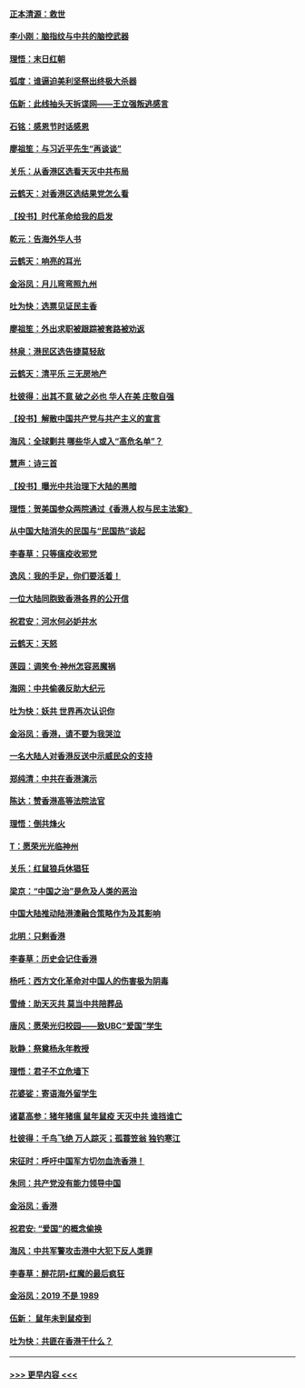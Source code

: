 #### [正本清源：救世](../pages/nsc993/n11689134.md?t=11292033) 
#### [李小刚：脑指纹与中共的脑控武器](../pages/nsc993/n11688900.md?t=11292033) 
#### [理悟：末日红朝](../pages/nsc993/n11688829.md?t=11292033) 
#### [弧度：谁逼迫美利坚祭出终极大杀器](../pages/nsc993/n11688735.md?t=11292033) 
#### [伍新：此线抽头天拆谍网——王立强叛逃感言](../pages/nsc993/n11687981.md?t=11292033) 
#### [石铭：感恩节时话感恩](../pages/nsc993/n11687568.md?t=11292033) 
#### [廖祖笙：与习近平先生“再谈谈”](../pages/nsc993/n11687005.md?t=11292033) 
#### [关乐：从香港区选看天灭中共布局](../pages/nsc993/n11686647.md?t=11292033) 
#### [云鹤天：对香港区选结果党怎么看](../pages/nsc993/n11686216.md?t=11292033) 
#### [【投书】时代革命给我的启发](../pages/nsc993/n11684287.md?t=11292033) 
#### [乾元：告海外华人书](../pages/nsc993/n11684044.md?t=11292033) 
#### [云鹤天：响亮的耳光](../pages/nsc993/n11684254.md?t=11292033) 
#### [金浴凤：月儿弯弯照九州](../pages/nsc993/n11684231.md?t=11292033) 
#### [吐为快：选票见证民主香](../pages/nsc993/n11684206.md?t=11292033) 
#### [廖祖笙：外出求职被跟踪被套路被劝返](../pages/nsc993/n11683874.md?t=11292033) 
#### [林泉：港民区选告捷莫轻敌](../pages/nsc993/n11683930.md?t=11292033) 
#### [云鹤天：清平乐 三无房地产](../pages/nsc993/n11681521.md?t=11292033) 
#### [杜彼得：出其不意 破之必也 华人在美 庄敬自强](../pages/nsc993/n11679554.md?t=11292033) 
#### [【投书】解散中国共产党与共产主义的宣言](../pages/nsc993/n11679177.md?t=11292033) 
#### [海风：全球剿共 哪些华人或入“高危名单”？](../pages/nsc993/n11678617.md?t=11292033) 
#### [慧声：诗三首](../pages/nsc993/n11678848.md?t=11292033) 
#### [【投书】曝光中共治理下大陆的黑暗](../pages/nsc993/n11678674.md?t=11292033) 
#### [理悟：贺美国参众两院通过《香港人权与民主法案》](../pages/nsc993/n11678104.md?t=11292033) 
#### [从中国大陆消失的民国与“民国热”谈起](../pages/nsc993/n11678075.md?t=11292033) 
#### [李春草：只等瘟疫收邪党](../pages/nsc993/n11677308.md?t=11292033) 
#### [逸风：我的手足，你们要活着！](../pages/nsc993/n11676352.md?t=11292033) 
#### [一位大陆同胞致香港各界的公开信](../pages/nsc993/n11675761.md?t=11292033) 
#### [祝君安：河水何必妒井水](../pages/nsc993/n11675746.md?t=11292033) 
#### [云鹤天：天怒](../pages/nsc993/n11675718.md?t=11292033) 
#### [莲园：调笑令‧神州怎容恶魔祸](../pages/nsc993/n11675648.md?t=11292033) 
#### [海网：中共偷袭反助大纪元](../pages/nsc993/n11673515.md?t=11292033) 
#### [吐为快：妖共 世界再次认识你](../pages/nsc993/n11673506.md?t=11292033) 
#### [金浴凤：香港，请不要为我哭泣](../pages/nsc993/n11673248.md?t=11292033) 
#### [一名大陆人对香港反送中示威民众的支持](../pages/nsc993/n11672615.md?t=11292033) 
#### [郑纯清：中共在香港演示](../pages/nsc993/n11670539.md?t=11292033) 
#### [陈达：赞香港高等法院法官](../pages/nsc993/n11669542.md?t=11292033) 
#### [理悟：倒共烽火](../pages/nsc993/n11668844.md?t=11292033) 
#### [T：愿荣光光临神州](../pages/nsc993/n11668421.md?t=11292033) 
#### [关乐：红鼠狼兵休猖狂](../pages/nsc993/n11668378.md?t=11292033) 
#### [梁京：“中国之治”是危及人类的恶治](../pages/nsc993/n11668328.md?t=11292033) 
#### [中国大陆推动陆港澳融合策略作为及其影响](../pages/nsc993/n11668157.md?t=11292033) 
#### [北明：只剩香港](../pages/nsc993/n11668002.md?t=11292033) 
#### [李春草：历史会记住香港](../pages/nsc993/n11667927.md?t=11292033) 
#### [杨吒：西方文化革命对中国人的伤害极为阴毒](../pages/nsc993/n11664521.md?t=11292033) 
#### [雪绮：助天灭共 莫当中共陪葬品](../pages/nsc993/n11662650.md?t=11292033) 
#### [唐风：愿荣光归校园——致UBC“爱国”学生](../pages/nsc993/n11662194.md?t=11292033) 
#### [耿静：祭奠杨永年教授](../pages/nsc993/n11662514.md?t=11292033) 
#### [理悟：君子不立危墙下](../pages/nsc993/n11662172.md?t=11292033) 
#### [花婆娑：寄语海外留学生](../pages/nsc993/n11662121.md?t=11292033) 
#### [诸葛高参：猪年猪瘟 鼠年鼠疫 天灭中共 谁挡谁亡](../pages/nsc993/n11661980.md?t=11292033) 
#### [杜彼得：千鸟飞绝 万人踪灭；孤蓑笠翁 独钓寒江](../pages/nsc993/n11661170.md?t=11292033) 
#### [宋征时：呼吁中国军方切勿血洗香港！](../pages/nsc993/n11415318.md?t=11292033) 
#### [朱同：共产党没有能力领导中国](../pages/nsc993/n11660421.md?t=11292033) 
#### [金浴凤：香港](../pages/nsc993/n11660419.md?t=11292033) 
#### [祝君安: “爱国”的概念偷换](../pages/nsc993/n11659706.md?t=11292033) 
#### [海风：中共军警攻击港中大犯下反人类罪](../pages/nsc993/n11659632.md?t=11292033) 
#### [李春草：醉花阴•红魔的最后疯狂](../pages/nsc993/n11659287.md?t=11292033) 
#### [金浴凤：2019 不是 1989](../pages/nsc993/n11657663.md?t=11292033) 
#### [伍新： 鼠年未到鼠疫到](../pages/nsc993/n11655098.md?t=11292033) 
#### [吐为快：共匪在香港干什么？](../pages/nsc993/n11654891.md?t=11292033) 

----
#### [ >>> 更早内容 <<< ](../indexes/nsc993-earlier.md)
